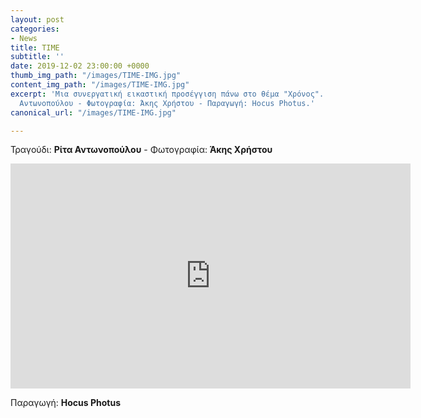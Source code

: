 ```yaml
---
layout: post
categories:
- News
title: TIME
subtitle: ''
date: 2019-12-02 23:00:00 +0000
thumb_img_path: "/images/TIME-IMG.jpg"
content_img_path: "/images/TIME-IMG.jpg"
excerpt: 'Μια συνεργατική εικαστική προσέγγιση πάνω στο θέμα "Χρόνος". Τραγούδι: Ρίτα
  Αντωνοπούλου - Φωτογραφία: Άκης Χρήστου - Παραγωγή: Hocus Photus.'
canonical_url: "/images/TIME-IMG.jpg"

---
```

Τραγούδι: **Ρίτα Αντωνοπούλου** - Φωτογραφία: **Άκης Χρήστου**

<iframe src="https://player.vimeo.com/video/376815436" width="640" height="360" frameborder="0" webkitallowfullscreen mozallowfullscreen allowfullscreen></iframe>

Παραγωγή: **Hocus Photus**